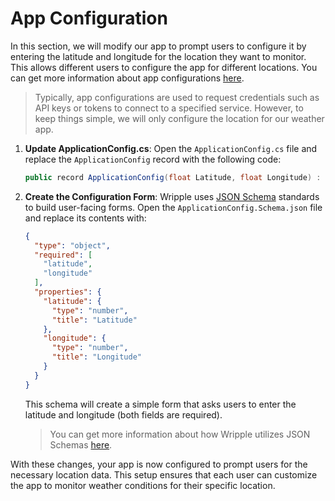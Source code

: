 # App Configuration

In this section, we will modify our app to prompt users to configure it by entering the latitude and longitude for the location they want to monitor. This allows different users to configure the app for different locations. You can get more information about app configurations [here](/developers/implementation/configs). 

> Typically, app configurations are used to request credentials such as API keys or tokens to connect to a specified service. However, to keep things simple, we will only configure the location for our weather app.

1. **Update ApplicationConfig.cs**: Open the `ApplicationConfig.cs` file and replace the `ApplicationConfig` record with the following code:
    ```csharp
    public record ApplicationConfig(float Latitude, float Longitude) : IAppConfiguration;
    ```

2. **Create the Configuration Form**: Wripple uses [JSON Schema](https://json-schema.org/) standards to build user-facing forms. Open the `ApplicationConfig.Schema.json` file and replace its contents with:
    ```json
    {
      "type": "object",
      "required": [
        "latitude",
        "longitude"
      ],
      "properties": {
        "latitude": {
          "type": "number",
          "title": "Latitude"
        },
        "longitude": {
          "type": "number",
          "title": "Longitude"
        }
      }
    }
    ```
    This schema will create a simple form that asks users to enter the latitude and longitude (both fields are required).

    > You can get more information about how Wripple utilizes JSON Schemas [here](/developers/json-schema/).

With these changes, your app is now configured to prompt users for the necessary location data. This setup ensures that each user can customize the app to monitor weather conditions for their specific location.